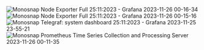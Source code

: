 ![Monosnap Node Exporter Full 25:11:2023 - Grafana 2023-11-26 00-16-34](https://github.com/TanjaDalvadiants/Grafana/assets/121951420/9cc4d603-3618-411c-aab1-238c1e8885fb)
![Monosnap Node Exporter Full 25:11:2023 - Grafana 2023-11-26 00-15-16](https://github.com/TanjaDalvadiants/Grafana/assets/121951420/82b7231d-19e4-4f86-9638-e50a4bdd20e2)
![Monosnap Telegraf: system dashboard 25:11:2023 - Grafana 2023-11-25 23-55-21](https://github.com/TanjaDalvadiants/Grafana/assets/121951420/fd965b6e-53e7-4e2a-91fa-b32a23b61887)
![Monosnap Prometheus Time Series Collection and Processing Server 2023-11-26 00-11-35](https://github.com/TanjaDalvadiants/Grafana/assets/121951420/3f875237-0f32-4df1-905e-707db2f74092)

